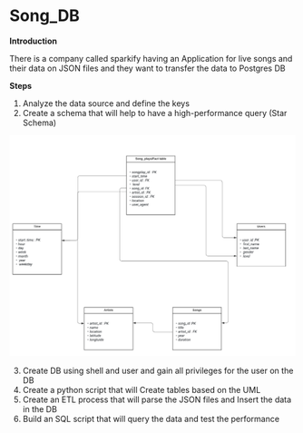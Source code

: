 # Song_DB

**Introduction**

There is a company called sparkify having an Application  for live songs and their data on JSON files and they want to transfer the data to Postgres DB 



**Steps** 

1. Analyze the data source and define the keys
2. Create a schema that will help to have a high-performance query (Star Schema)

![UML Schema](./UML_class.png)

3. Create DB using shell and user and gain all privileges for the user on the DB
4. Create a python script that will Create tables based on the UML 
5. Create an ETL process that will parse the JSON files and Insert the data in the DB
6. Build an SQL script that will query the data and test the performance 
